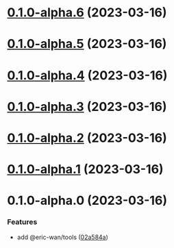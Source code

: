 # [0.1.0-alpha.6](https://github.com/GOGOGOSIR/open-source-monorepo/compare/@eric-wan/use@0.1.0-alpha.5...@eric-wan/use@0.1.0-alpha.6) (2023-03-16)



# [0.1.0-alpha.5](https://github.com/GOGOGOSIR/open-source-monorepo/compare/@eric-wan/use@0.1.0-alpha.4...@eric-wan/use@0.1.0-alpha.5) (2023-03-16)



# [0.1.0-alpha.4](https://github.com/GOGOGOSIR/open-source-monorepo/compare/@eric-wan/use@0.1.0-alpha.3...@eric-wan/use@0.1.0-alpha.4) (2023-03-16)



# [0.1.0-alpha.3](https://github.com/GOGOGOSIR/open-source-monorepo/compare/@eric-wan/use@0.1.0-alpha.2...@eric-wan/use@0.1.0-alpha.3) (2023-03-16)



# [0.1.0-alpha.2](https://github.com/GOGOGOSIR/open-source-monorepo/compare/@eric-wan/use@0.1.0-alpha.1...@eric-wan/use@0.1.0-alpha.2) (2023-03-16)



# [0.1.0-alpha.1](https://github.com/GOGOGOSIR/open-source-monorepo/compare/@eric-wan/use@0.1.0-alpha.0...@eric-wan/use@0.1.0-alpha.1) (2023-03-16)



# 0.1.0-alpha.0 (2023-03-16)


### Features

* add @eric-wan/tools ([02a584a](https://github.com/GOGOGOSIR/open-source-monorepo/commit/02a584ad66f139aee3528bc3ccd1ea06fbfa16d0))



